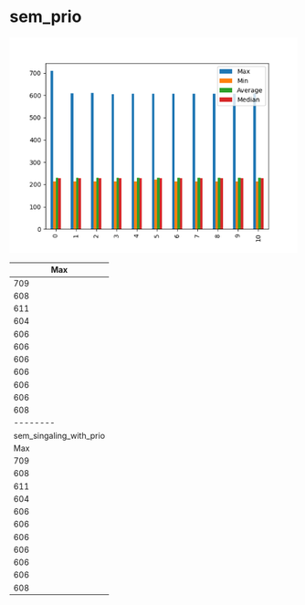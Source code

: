 # sem_prio
![sem_prio](sem_prio.png)

| Max                     |
| ----------------------- |
| 709                     |
| 608                     |
| 611                     |
| 604                     |
| 606                     |
| 606                     |
| 606                     |
| 606                     |
| 606                     |
| 606                     |
| 608                     |
| --------                |
| sem_singaling_with_prio |
| Max                     |
| 709                     |
| 608                     |
| 611                     |
| 604                     |
| 606                     |
| 606                     |
| 606                     |
| 606                     |
| 606                     |
| 606                     |
| 608                     |

